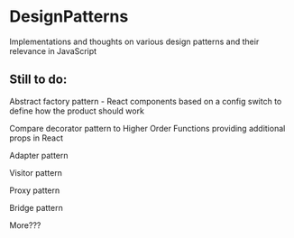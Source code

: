 # DesignPatterns
Implementations and thoughts on various design patterns and their relevance in JavaScript

## Still to do:

Abstract factory pattern - React components based on a config switch to define how the product should work

Compare decorator pattern to Higher Order Functions providing additional props in React

Adapter pattern

Visitor pattern

Proxy pattern

Bridge pattern

More???

